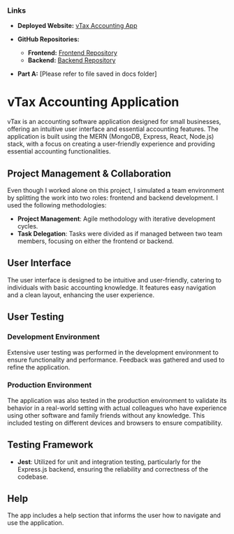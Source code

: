 ### Links

- **Deployed Website:** [vTax Accounting App](https://accountingvt.netlify.app/)

- **GitHub Repositories:**
  - **Frontend:** [Frontend Repository](https://github.com/victortripodi/accounting-app.git)
  - **Backend:** [Backend Repository](https://github.com/victortripodi/accounting-server.git)

- **Part A:**
[Please refer to file saved in docs folder]

# vTax Accounting Application

vTax is an accounting software application designed for small businesses, offering an intuitive user interface and essential accounting features. The application is built using the MERN (MongoDB, Express, React, Node.js) stack, with a focus on creating a user-friendly experience and providing essential accounting functionalities.

## Project Management & Collaboration

Even though I worked alone on this project, I simulated a team environment by splitting the work into two roles: frontend and backend development. I used the following methodologies:

- **Project Management**: Agile methodology with iterative development cycles.
- **Task Delegation**: Tasks were divided as if managed between two team members, focusing on either the frontend or backend.

## User Interface

The user interface is designed to be intuitive and user-friendly, catering to individuals with basic accounting knowledge. It features easy navigation and a clean layout, enhancing the user experience.

## User Testing

### Development Environment

Extensive user testing was performed in the development environment to ensure functionality and performance. Feedback was gathered and used to refine the application.

### Production Environment

The application was also tested in the production environment to validate its behavior in a real-world setting with actual colleagues who have experience using other software and family friends without any knowledge. This included testing on different devices and browsers to ensure compatibility.

## Testing Framework

- **Jest**: Utilized for unit and integration testing, particularly for the Express.js backend, ensuring the reliability and correctness of the codebase.

## Help

The app includes a help section that informs the user how to navigate and use the application.

